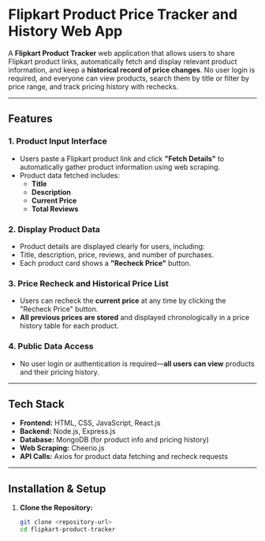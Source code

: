 # Flipkart Product Price Tracker and History Web App

A **Flipkart Product Tracker** web application that allows users to share Flipkart product links, automatically fetch and display relevant product information, and keep a **historical record of price changes**. No user login is required, and everyone can view products, search them by title or filter by price range, and track pricing history with rechecks.

---

## Features

### 1. Product Input Interface

- Users paste a Flipkart product link and click **"Fetch Details"** to automatically gather product information using web scraping.
- Product data fetched includes:
  - **Title**
  - **Description**
  - **Current Price**
  - **Total Reviews**

### 2. Display Product Data

- Product details are displayed clearly for users, including:
- Title, description, price, reviews, and number of purchases.
- Each product card shows a **"Recheck Price"** button.

### 3. Price Recheck and Historical Price List

- Users can recheck the **current price** at any time by clicking the "Recheck Price" button.
- **All previous prices are stored** and displayed chronologically in a price history table for each product.

### 4. Public Data Access

- No user login or authentication is required—**all users can view** products and their pricing history.

---

## Tech Stack

- **Frontend:** HTML, CSS, JavaScript, React.js
- **Backend:** Node.js, Express.js
- **Database:** MongoDB (for product info and pricing history)
- **Web Scraping:** Cheerio.js
- **API Calls:** Axios for product data fetching and recheck requests

---

## Installation & Setup

1. **Clone the Repository:**
   ```bash
   git clone <repository-url>
   cd flipkart-product-tracker
   ```

